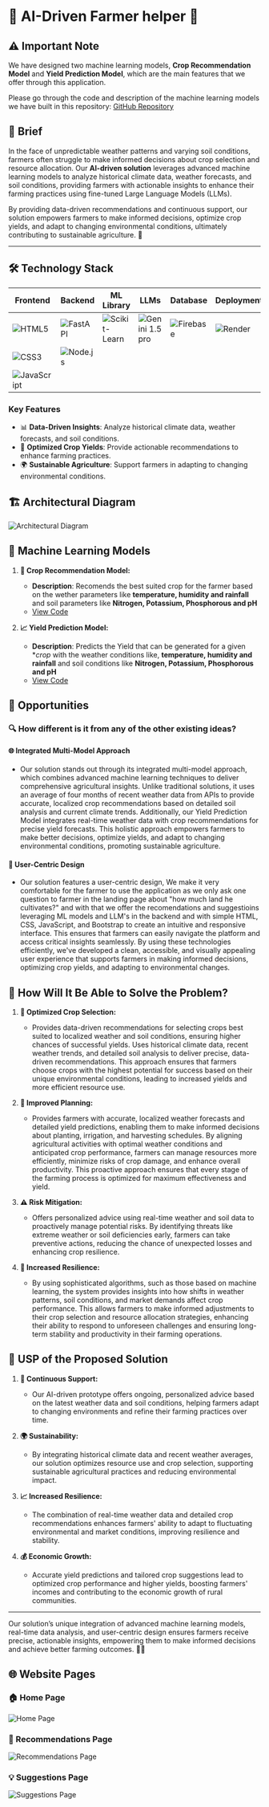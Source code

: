
# 🌾 AI-Driven Farmer helper 🌿

## ⚠️ Important Note

We have designed two machine learning models, **Crop Recommendation Model** and **Yield Prediction Model**, which are the main features that we offer through this application.

Please go through the code and description of the machine learning models we have built in this repository:
[GitHub Repository](https://github.com/uvaishnav/karshaka_ml_models)


## 🌟 Brief

In the face of unpredictable weather patterns and varying soil conditions, farmers often struggle to make informed decisions about crop selection and resource allocation. Our **AI-driven solution** leverages advanced machine learning models to analyze historical climate data, weather forecasts, and soil conditions, providing farmers with actionable insights to enhance their farming practices using fine-tuned Large Language Models (LLMs).

By providing data-driven recommendations and continuous support, our solution empowers farmers to make informed decisions, optimize crop yields, and adapt to changing environmental conditions, ultimately contributing to sustainable agriculture. 🌱

---

## 🛠️ Technology Stack

| Frontend                                                                                                  | Backend                                                                                                 | ML Library                                                                                                          | LLMs                                                                                                          | Database                                                                                                      | Deployment                                                                                                    | Version Control                                                                                            |
|-----------------------------------------------------------------------------------------------------------|---------------------------------------------------------------------------------------------------------|---------------------------------------------------------------------------------------------------------------------|--------------------------------------------------------------------------------------------------------------|--------------------------------------------------------------------------------------------------------------|---------------------------------------------------------------------------------------------------------------|-------------------------------------------------------------------------------------------------------------|
| ![HTML5](https://img.shields.io/badge/-HTML5-E34F26?style=flat&logo=html5&logoColor=white)                | ![FastAPI](https://img.shields.io/badge/-FastAPI-009688?style=flat&logo=fastapi&logoColor=white)        | ![Scikit-Learn](https://img.shields.io/badge/-Scikit_Learn-F7931E?style=flat&logo=scikit-learn&logoColor=white)     | ![Genini 1.5 pro](https://img.shields.io/badge/-Genini_1.5_pro-FF9800?style=flat&logo=genini&logoColor=white) | ![Firebase](https://img.shields.io/badge/-Firebase-FFCA28?style=flat&logo=firebase&logoColor=white)           | ![Render](https://img.shields.io/badge/-Render-46E3B7?style=flat&logo=render&logoColor=white)                | ![GitHub](https://img.shields.io/badge/-GitHub-181717?style=flat&logo=github&logoColor=white)              |
| ![CSS3](https://img.shields.io/badge/-CSS3-1572B6?style=flat&logo=css3&logoColor=white)                   | ![Node.js](https://img.shields.io/badge/-Node.js-339933?style=flat&logo=node.js&logoColor=white)        |                                                                                                                     |                                                                                                              |                                                                                                              |                                                                                                             |                                                                                                             |
| ![JavaScript](https://img.shields.io/badge/-JavaScript-F7DF1E?style=flat&logo=javascript&logoColor=black) |                                                                           
### Key Features

- 📊 **Data-Driven Insights**: Analyze historical climate data, weather forecasts, and soil conditions.
- 🚜 **Optimized Crop Yields**: Provide actionable recommendations to enhance farming practices.
- 🌍 **Sustainable Agriculture**: Support farmers in adapting to changing environmental conditions.


## 🏗️ Architectural Diagram

![Architectural Diagram](https://github.com/user-attachments/assets/4ec5f9c6-b0f5-41e2-a86b-d72cd9e86cb3)


## 🤖 Machine Learning Models

1. **🌾 Crop Recommendation Model:**
   - **Description**: Recomends the best suited crop for the farmer based on the wether parameters like **temperature, humidity and rainfall** and soil parameters like **Nitrogen, Potassium, Phosphorous and pH**
   - [View Code](https://github.com/uvaishnav/karshaka_ml_models/blob/main/crop_recomendation.ipynb)
   
2. **📈 Yield Prediction Model:**
   - **Description**: Predicts the Yield that can be generated for a given **crop* with the weather conditions like, **temperature, humidity and rainfall** and soil conditions like **Nitrogen, Potassium, Phosphorous and pH**
   - [View Code](https://github.com/uvaishnav/karshaka_ml_models/blob/main/yeild_prediction.ipynb)


## 🌟 Opportunities

### 🔍 How different is it from any of the other existing ideas?

#### 🌐 Integrated Multi-Model Approach
- Our solution stands out through its integrated multi-model approach, which combines advanced machine learning techniques to deliver comprehensive agricultural insights. Unlike traditional solutions, it uses an average of four months of recent weather data from APIs to provide accurate, localized crop recommendations based on detailed soil analysis and current climate trends. Additionally, our Yield Prediction Model integrates real-time weather data with crop recommendations for precise yield forecasts. This holistic approach empowers farmers to make better decisions, optimize yields, and adapt to changing environmental conditions, promoting sustainable agriculture.

#### 👥 User-Centric Design
- Our solution features a user-centric design, We make it very comfortable for the farmer to use the application as we only ask one question to farmer in the landing page about "how much land he cultivates?" and with that we offer the recomendations and suggestioins leveraging ML models and LLM's in the backend and with simple HTML, CSS, JavaScript, and Bootstrap to create an intuitive and responsive interface. This ensures that farmers can easily navigate the platform and access critical insights seamlessly. By using these technologies efficiently, we've developed a clean, accessible, and visually appealing user experience that supports farmers in making informed decisions, optimizing crop yields, and adapting to environmental changes.

## 🌾 How Will It Be Able to Solve the Problem?

1. **🌱 Optimized Crop Selection:**
   - Provides data-driven recommendations for selecting crops best suited to localized weather and soil conditions, ensuring higher chances of successful yields. Uses historical climate data, recent weather trends, and detailed soil analysis to deliver precise, data-driven recommendations. This approach ensures that farmers choose crops with the highest potential for success based on their unique environmental conditions, leading to increased yields and more efficient resource use.

2. **📅 Improved Planning:**
   - Provides farmers with accurate, localized weather forecasts and detailed yield predictions, enabling them to make informed decisions about planting, irrigation, and harvesting schedules. By aligning agricultural activities with optimal weather conditions and anticipated crop performance, farmers can manage resources more efficiently, minimize risks of crop damage, and enhance overall productivity. This proactive approach ensures that every stage of the farming process is optimized for maximum effectiveness and yield.

3. **⚠️ Risk Mitigation:**
   - Offers personalized advice using real-time weather and soil data to proactively manage potential risks. By identifying threats like extreme weather or soil deficiencies early, farmers can take preventive actions, reducing the chance of unexpected losses and enhancing crop resilience.

4. **🔄 Increased Resilience:**
   - By using sophisticated algorithms, such as those based on machine learning, the system provides insights into how shifts in weather patterns, soil conditions, and market demands affect crop performance. This allows farmers to make informed adjustments to their crop selection and resource allocation strategies, enhancing their ability to respond to unforeseen challenges and ensuring long-term stability and productivity in their farming operations.

## 🌟 USP of the Proposed Solution

1. **🔄 Continuous Support:**
   - Our AI-driven prototype offers ongoing, personalized advice based on the latest weather data and soil conditions, helping farmers adapt to changing environments and refine their farming practices over time.

2. **🌍 Sustainability:**
   - By integrating historical climate data and recent weather averages, our solution optimizes resource use and crop selection, supporting sustainable agricultural practices and reducing environmental impact.

3. **📈 Increased Resilience:**
   - The combination of real-time weather data and detailed crop recommendations enhances farmers' ability to adapt to fluctuating environmental and market conditions, improving resilience and stability.

4. **💰 Economic Growth:**
   - Accurate yield predictions and tailored crop suggestions lead to optimized crop performance and higher yields, boosting farmers' incomes and contributing to the economic growth of rural communities.

---

Our solution’s unique integration of advanced machine learning models, real-time data analysis, and user-centric design ensures farmers receive precise, actionable insights, empowering them to make informed decisions and achieve better farming outcomes. 🚜🌱

## 🌐 Website Pages

### 🏠 Home Page
![Home Page](https://github.com/user-attachments/assets/80de5fbb-cc6b-48c5-a5ca-d328a290a9c9)

### 📝 Recommendations Page
![Recommendations Page](https://github.com/user-attachments/assets/7c61fe2e-a85e-47a2-95b4-1ca5705e300f)

### 💡 Suggestions Page
![Suggestions Page](https://github.com/user-attachments/assets/0c55d454-878a-4b43-afad-1d0125bbb733)


